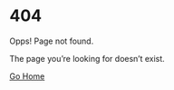 <!DOCTYPE html>
<html lang="en">

  <head>
    <meta charset="UTF-8">
    <meta http-equiv="X-UA-Compatible" content="IE=edge">
    <meta name="viewport" content="width=device-width, initial-scale=1.0">
    <title>404 Page</title>
    <link rel="stylesheet" href="https://cdn.jsdelivr.net/npm/bulma@0.9.4/css/bulma.min.css">
  </head>

  <body>
    <div class="is-flex is-justify-content-center is-align-items-center" style=" height: 100vh;">
      <div class="has-text-centered">
        <h1 class="is-size-1 has-text-weight-bold has-text-primary">404</h1>
        <p class="is-size-5 has-text-weight-medium"> <span class="has-text-danger">Opps!</span> Page not found.</p>
        <p class="is-size-6 mb-2">
          The page you’re looking for doesn’t exist.
        </p>
        <a href="https://github.com/rigger-speed/FacialAutoRig" class="button is-primary">Go Home</a>
      </div>
    </div>
  </body>

</html>
